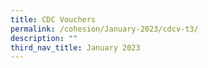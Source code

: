```yaml
---
title: CDC Vouchers
permalink: /cohesion/January-2023/cdcv-t3/
description: ""
third_nav_title: January 2023
---
```

